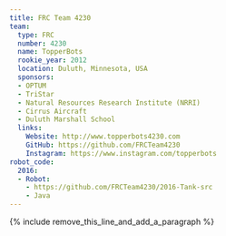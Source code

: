 ```yaml
---
title: FRC Team 4230
team:
  type: FRC
  number: 4230
  name: TopperBots
  rookie_year: 2012
  location: Duluth, Minnesota, USA
  sponsors:
  - OPTUM
  - TriStar
  - Natural Resources Research Institute (NRRI)
  - Cirrus Aircraft
  - Duluth Marshall School
  links:
    Website: http://www.topperbots4230.com
    GitHub: https://github.com/FRCTeam4230
    Instagram: https://www.instagram.com/topperbots
robot_code:
  2016:
  - Robot:
    - https://github.com/FRCTeam4230/2016-Tank-src
    - Java
---
```


{% include remove_this_line_and_add_a_paragraph %}